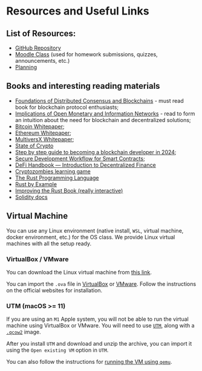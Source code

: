 # Resources and Useful Links

## List of Resources:

- [GitHub Repository](https://github.com/CostinCarabas/blockchain-protocols-and-distributed-applications)
- [Moodle Class](https://curs.upb.ro/2024/course/view.php?id=1947) (used for homework submissions, quizzes, announcements, etc.)
- [Planning](https://docs.google.com/spreadsheets/d/e/2PACX-1vSbaEavaQE8WgMM5QKNRFrrdETS6lYL6APvnAcAvIwYaMlpiL7hBJZqWW0q7wgWpu9LbCa2RUlH1qrB/pubhtml?gid=0&single=true)

## Books and interesting reading materials

- [Foundations of Distributed Consensus and Blockchains](http://elaineshi.com/docs/blockchain-book.pdf) - must read book for blockchain protocol enthusiasts;
- [Implications of Open Monetary and Information Networks](https://www.lynalden.com/open-networks/) - read to form an intuition about the need for blockchain and decentralized solutions;
- [Bitcoin Whitepaper](https://bitcoin.org/bitcoin.pdf);
- [Ethereum Whitepaper](https://ethereum.org/en/whitepaper/);
- [MultiversX Whitepaper](https://files.multiversx.com/multiversx-whitepaper.pdf);
- [State of Crypto](docs/state-of-crypto.pdf)
- [Step by step guide to becoming a blockchain developer in 2024](https://roadmap.sh/blockchain);
- [Secure Development Workflow for Smart Contracts](https://github.com/crytic/building-secure-contracts/blob/master/development-guidelines/workflow.md#secure-development-workflow);
- [DeFi Handbook — Introduction to Decentralized Finance](docs/defi.pdf)
- [Cryptozombies learning game](https://cryptozombies.io/en/multiversx)
- [The Rust Programming Language](https://doc.rust-lang.org/book/)
- [Rust by Example](https://doc.rust-lang.org/rust-by-example/)
- [Improving the Rust Book (really interactive)](https://rust-book.cs.brown.edu)
- [Solidity docs](https://docs.soliditylang.org/en/v0.8.28/)

## Virtual Machine

You can use any Linux environment (native install, `WSL`, virtual machine, docker environment, etc.) for the OS class.
We provide Linux virtual machines with all the setup ready.

### VirtualBox / VMware

You can download the Linux virtual machine from [this link](https://repository.grid.pub.ro/cs/so/linux-2024-2025/so-vm-gui-2024.ova).

You can import the `.ova` file in [VirtualBox](https://www.virtualbox.org/) or [VMware](https://www.vmware.com/).
Follow the instructions on the official websites for installation.

### UTM (macOS >= 11)

If you are using an `M1` Apple system, you will not be able to run the virtual machine using VirtualBox or VMware.
You will need to use [`UTM`](https://mac.getutm.app/), along with a [`.qcow2`](https://repository.grid.pub.ro/cs/so/linux-2024/SO-Ubuntu-22-04-03-LTS.utm.zip) image.

After you install `UTM` and download and unzip the archive, you can import it using the `Open existing VM` option in `UTM`.

You can also follow the instructions for [running the VM using `qemu`](https://github.com/cs-pub-ro/operating-systems/blob/main/util/macos-vm/README.md).